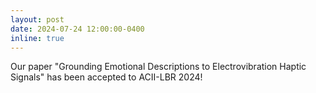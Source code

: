 ```yaml
---
layout: post
date: 2024-07-24 12:00:00-0400
inline: true
---
```


Our paper "Grounding Emotional Descriptions to Electrovibration Haptic Signals" has been accepted to ACII-LBR 2024!